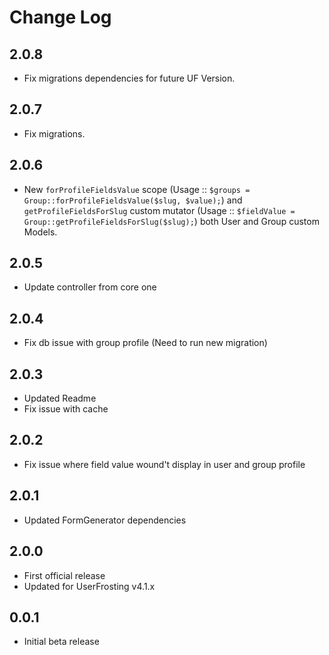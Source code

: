 # Change Log

## 2.0.8
- Fix migrations dependencies for future UF Version.

## 2.0.7
- Fix migrations.

## 2.0.6
- New `forProfileFieldsValue` scope (Usage :: `$groups = Group::forProfileFieldsValue($slug, $value);`) and `getProfileFieldsForSlug` custom mutator (Usage :: `$fieldValue = Group::getProfileFieldsForSlug($slug);`) both User and Group custom Models.

## 2.0.5
- Update controller from core one

## 2.0.4
- Fix db issue with group profile (Need to run new migration)

## 2.0.3
- Updated Readme
- Fix issue with cache

## 2.0.2
- Fix issue where field value wound't display in user and group profile

## 2.0.1
- Updated FormGenerator dependencies

## 2.0.0
- First official release
- Updated for UserFrosting v4.1.x

## 0.0.1
- Initial beta release
